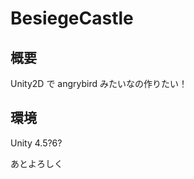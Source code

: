BesiegeCastle
===================

## 概要

Unity2D で angrybird みたいなの作りたい！

## 環境

Unity 4.5?6?


あとよろしく